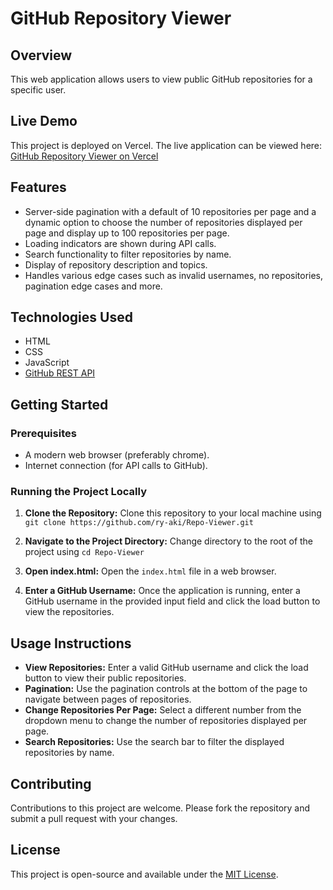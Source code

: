 # GitHub Repository Viewer

## Overview
This web application allows users to view public GitHub repositories for a specific user.  

## Live Demo
This project is deployed on Vercel. The live application can be viewed here: [GitHub Repository Viewer on Vercel](https://repo-viewer-three.vercel.app/)

## Features
- Server-side pagination with a default of 10 repositories per page and a dynamic option to choose the number of repositories displayed per page and display up to 100 repositories per page.
- Loading indicators are shown during API calls.
- Search functionality to filter repositories by name.
- Display of repository description and topics.
- Handles various edge cases such as invalid usernames, no repositories, pagination edge cases and more.

## Technologies Used
- HTML
- CSS
- JavaScript
- [GitHub REST API](https://docs.github.com/en/rest/reference)

## Getting Started

### Prerequisites
- A modern web browser (preferably chrome).
- Internet connection (for API calls to GitHub).

### Running the Project Locally
1. **Clone the Repository:** Clone this repository to your local machine using `git clone https://github.com/ry-aki/Repo-Viewer.git`

2. **Navigate to the Project Directory:** Change directory to the root of the project using `cd Repo-Viewer` 

3. **Open index.html:** Open the `index.html` file in a web browser. 

4. **Enter a GitHub Username:** Once the application is running, enter a GitHub username in the provided input field and click the load button to view the repositories.

## Usage Instructions
- **View Repositories:** Enter a valid GitHub username and click the load button to view their public repositories.
- **Pagination:** Use the pagination controls at the bottom of the page to navigate between pages of repositories.
- **Change Repositories Per Page:** Select a different number from the dropdown menu to change the number of repositories displayed per page.
- **Search Repositories:** Use the search bar to filter the displayed repositories by name.

## Contributing
Contributions to this project are welcome. Please fork the repository and submit a pull request with your changes.

## License
This project is open-source and available under the [MIT License](LICENSE).
